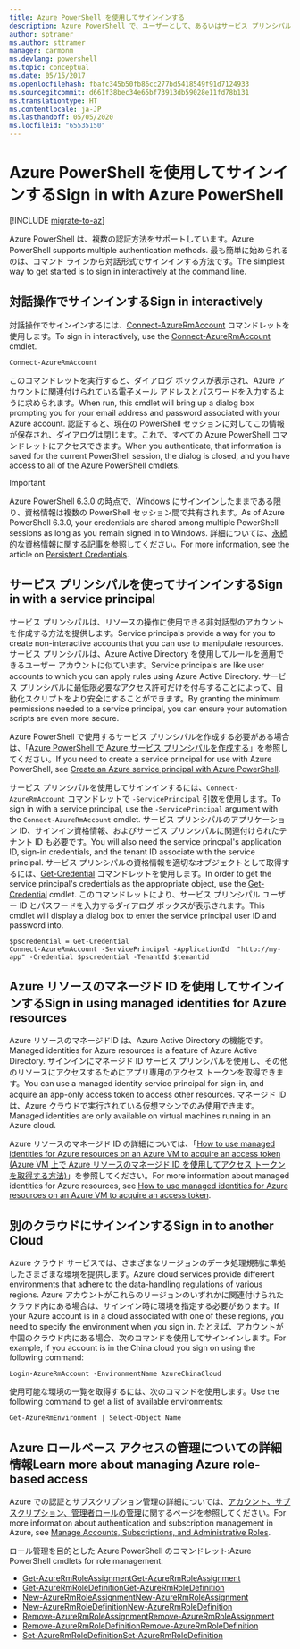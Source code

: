 ```yaml
---
title: Azure PowerShell を使用してサインインする
description: Azure PowerShell で、ユーザーとして、あるいはサービス プリンシパルまたは Azure リソースのマネージド ID を使用してサインインする方法。
author: sptramer
ms.author: sttramer
manager: carmonm
ms.devlang: powershell
ms.topic: conceptual
ms.date: 05/15/2017
ms.openlocfilehash: fbafc345b50fb86cc277bd5418549f91d7124933
ms.sourcegitcommit: d661f38bec34e65bf73913db59028e11fd78b131
ms.translationtype: HT
ms.contentlocale: ja-JP
ms.lasthandoff: 05/05/2020
ms.locfileid: "65535150"
---
```

# <a name="sign-in-with-azure-powershell"></a><span data-ttu-id="49045-103">Azure PowerShell を使用してサインインする</span><span class="sxs-lookup"><span data-stu-id="49045-103">Sign in with Azure PowerShell</span></span>

[!INCLUDE [migrate-to-az](../includes/migrate-to-az.md)]

<span data-ttu-id="49045-104">Azure PowerShell は、複数の認証方法をサポートしています。</span><span class="sxs-lookup"><span data-stu-id="49045-104">Azure PowerShell supports multiple authentication methods.</span></span> <span data-ttu-id="49045-105">最も簡単に始められるのは、コマンド ラインから対話形式でサインインする方法です。</span><span class="sxs-lookup"><span data-stu-id="49045-105">The simplest way to get started is to sign in interactively at the command line.</span></span>

## <a name="sign-in-interactively"></a><span data-ttu-id="49045-106">対話操作でサインインする</span><span class="sxs-lookup"><span data-stu-id="49045-106">Sign in interactively</span></span>

<span data-ttu-id="49045-107">対話操作でサインインするには、[Connect-AzureRmAccount](/powershell/module/azurerm.profile/connect-azurermaccount) コマンドレットを使用します。</span><span class="sxs-lookup"><span data-stu-id="49045-107">To sign in interactively, use the [Connect-AzureRmAccount](/powershell/module/azurerm.profile/connect-azurermaccount) cmdlet.</span></span>

```azurepowershell-interactive
Connect-AzureRmAccount
```

<span data-ttu-id="49045-108">このコマンドレットを実行すると、ダイアログ ボックスが表示され、Azure アカウントに関連付けられている電子メール アドレスとパスワードを入力するように求められます。</span><span class="sxs-lookup"><span data-stu-id="49045-108">When run, this cmdlet will bring up a dialog box prompting you for your email address and password associated with your Azure account.</span></span> <span data-ttu-id="49045-109">認証すると、現在の PowerShell セッションに対してこの情報が保存され、ダイアログは閉じます。これで、すべての Azure PowerShell コマンドレットにアクセスできます。</span><span class="sxs-lookup"><span data-stu-id="49045-109">When you authenticate, that information is saved for the current PowerShell session, the dialog is closed, and you have access to all of the Azure PowerShell cmdlets.</span></span>

> [!IMPORTANT]
> <span data-ttu-id="49045-110">Azure PowerShell 6.3.0 の時点で、Windows にサインインしたままである限り、資格情報は複数の PowerShell セッション間で共有されます。</span><span class="sxs-lookup"><span data-stu-id="49045-110">As of Azure PowerShell 6.3.0, your credentials are shared among multiple PowerShell sessions as long as you remain signed in to Windows.</span></span> <span data-ttu-id="49045-111">詳細については、[永続的な資格情報](context-persistence.md)に関する記事を参照してください。</span><span class="sxs-lookup"><span data-stu-id="49045-111">For more information, see the article on [Persistent Credentials](context-persistence.md).</span></span>

## <a name="sign-in-with-a-service-principal"></a><span data-ttu-id="49045-112">サービス プリンシパルを使ってサインインする</span><span class="sxs-lookup"><span data-stu-id="49045-112">Sign in with a service principal</span></span>

<span data-ttu-id="49045-113">サービス プリンシパルは、リソースの操作に使用できる非対話型のアカウントを作成する方法を提供します。</span><span class="sxs-lookup"><span data-stu-id="49045-113">Service principals provide a way for you to create non-interactive accounts that you can use to manipulate resources.</span></span> <span data-ttu-id="49045-114">サービス プリンシパルは、Azure Active Directory を使用してルールを適用できるユーザー アカウントに似ています。</span><span class="sxs-lookup"><span data-stu-id="49045-114">Service principals are like user accounts to which you can apply rules using Azure Active Directory.</span></span> <span data-ttu-id="49045-115">サービス プリンシパルに最低限必要なアクセス許可だけを付与することによって、自動化スクリプトをより安全にすることができます。</span><span class="sxs-lookup"><span data-stu-id="49045-115">By granting the minimum permissions needed to a service principal, you can ensure your automation scripts are even more secure.</span></span>

<span data-ttu-id="49045-116">Azure PowerShell で使用するサービス プリンシパルを作成する必要がある場合は、「[Azure PowerShell で Azure サービス プリンシパルを作成する](create-azure-service-principal-azureps.md)」を参照してください。</span><span class="sxs-lookup"><span data-stu-id="49045-116">If you need to create a service principal for use with Azure PowerShell, see [Create an Azure service principal with Azure PowerShell](create-azure-service-principal-azureps.md).</span></span>

<span data-ttu-id="49045-117">サービス プリンシパルを使用してサインインするには、`Connect-AzureRmAccount` コマンドレットで `-ServicePrincipal` 引数を使用します。</span><span class="sxs-lookup"><span data-stu-id="49045-117">To sign in with a service principal, use the `-ServicePrincipal` argument with the `Connect-AzureRmAccount` cmdlet.</span></span> <span data-ttu-id="49045-118">サービス プリンシパルのアプリケーション ID、サインイン資格情報、およびサービス プリンシパルに関連付けられたテナント ID も必要です。</span><span class="sxs-lookup"><span data-stu-id="49045-118">You will also need the service princpal's application ID, sign-in credentials, and the tenant ID associate with the service principal.</span></span> <span data-ttu-id="49045-119">サービス プリンシパルの資格情報を適切なオブジェクトとして取得するには、[Get-Credential](/powershell/module/microsoft.powershell.security/get-credential) コマンドレットを使用します。</span><span class="sxs-lookup"><span data-stu-id="49045-119">In order to get the service principal's credentials as the appropriate object, use the [Get-Credential](/powershell/module/microsoft.powershell.security/get-credential) cmdlet.</span></span> <span data-ttu-id="49045-120">このコマンドレットにより、サービス プリンシパル ユーザー ID とパスワードを入力するダイアログ ボックスが表示されます。</span><span class="sxs-lookup"><span data-stu-id="49045-120">This cmdlet will display a dialog box to enter the service principal user ID and password into.</span></span>

```azurepowershell-interactive
$pscredential = Get-Credential
Connect-AzureRmAccount -ServicePrincipal -ApplicationId  "http://my-app" -Credential $pscredential -TenantId $tenantid
```

## <a name="sign-in-using-managed-identities-for-azure-resources"></a><span data-ttu-id="49045-121">Azure リソースのマネージド ID を使用してサインインする</span><span class="sxs-lookup"><span data-stu-id="49045-121">Sign in using managed identities for Azure resources</span></span>

<span data-ttu-id="49045-122">Azure リソースのマネージドID は、Azure Active Directory の機能です。</span><span class="sxs-lookup"><span data-stu-id="49045-122">Managed identities for Azure resources is a feature of Azure Active Directory.</span></span> <span data-ttu-id="49045-123">サインインにマネージド ID サービス プリンシパルを使用し、その他のリソースにアクセスするためにアプリ専用のアクセス トークンを取得できます。</span><span class="sxs-lookup"><span data-stu-id="49045-123">You can use a managed identity service principal for sign-in, and acquire an app-only access token to access other resources.</span></span> <span data-ttu-id="49045-124">マネージド ID は、Azure クラウドで実行されている仮想マシンでのみ使用できます。</span><span class="sxs-lookup"><span data-stu-id="49045-124">Managed identities are only available on virtual machines running in an Azure cloud.</span></span>

<span data-ttu-id="49045-125">Azure リソースのマネージド ID の詳細については、「[How to use managed identities for Azure resources on an Azure VM to acquire an access token (Azure VM 上で Azure リソースのマネージド ID を使用してアクセス トークンを取得する方法)](/azure/active-directory/managed-identities-azure-resources/how-to-use-vm-token)」を参照してください。</span><span class="sxs-lookup"><span data-stu-id="49045-125">For more information about managed identities for Azure resources, see [How to use managed identities for Azure resources on an Azure VM to acquire an access token](/azure/active-directory/managed-identities-azure-resources/how-to-use-vm-token).</span></span>

## <a name="sign-in-to-another-cloud"></a><span data-ttu-id="49045-126">別のクラウドにサインインする</span><span class="sxs-lookup"><span data-stu-id="49045-126">Sign in to another Cloud</span></span>

<span data-ttu-id="49045-127">Azure クラウド サービスでは、さまざまなリージョンのデータ処理規制に準拠したさまざまな環境を提供します。</span><span class="sxs-lookup"><span data-stu-id="49045-127">Azure cloud services provide different environments that adhere to the data-handling regulations of various regions.</span></span> <span data-ttu-id="49045-128">Azure アカウントがこれらのリージョンのいずれかに関連付けられたクラウド内にある場合は、サインイン時に環境を指定する必要があります。</span><span class="sxs-lookup"><span data-stu-id="49045-128">If your Azure account is in a cloud associated with one of these regions, you need to specify the environment when you sign in.</span></span> <span data-ttu-id="49045-129">たとえば、アカウントが中国のクラウド内にある場合、次のコマンドを使用してサインインします。</span><span class="sxs-lookup"><span data-stu-id="49045-129">For example, if you account is in the China cloud you sign on using the following command:</span></span>

```azurepowershell-interactive
Login-AzureRmAccount -EnvironmentName AzureChinaCloud
```

<span data-ttu-id="49045-130">使用可能な環境の一覧を取得するには、次のコマンドを使用します。</span><span class="sxs-lookup"><span data-stu-id="49045-130">Use the following command to get a list of available environments:</span></span>

```azurepowershell-interactive
Get-AzureRmEnvironment | Select-Object Name
```

## <a name="learn-more-about-managing-azure-role-based-access"></a><span data-ttu-id="49045-131">Azure ロールベース アクセスの管理についての詳細情報</span><span class="sxs-lookup"><span data-stu-id="49045-131">Learn more about managing Azure role-based access</span></span>

<span data-ttu-id="49045-132">Azure での認証とサブスクリプション管理の詳細については、[アカウント、サブスクリプション、管理者ロールの管理](/azure/active-directory/role-based-access-control-configure)に関するページを参照してください。</span><span class="sxs-lookup"><span data-stu-id="49045-132">For more information about authentication and subscription management in Azure, see [Manage Accounts, Subscriptions, and Administrative Roles](/azure/active-directory/role-based-access-control-configure).</span></span>

<span data-ttu-id="49045-133">ロール管理を目的とした Azure PowerShell のコマンドレット:</span><span class="sxs-lookup"><span data-stu-id="49045-133">Azure PowerShell cmdlets for role management:</span></span>

* [<span data-ttu-id="49045-134">Get-AzureRmRoleAssignment</span><span class="sxs-lookup"><span data-stu-id="49045-134">Get-AzureRmRoleAssignment</span></span>](/powershell/module/AzureRM.Resources/Get-AzureRmRoleAssignment)
* [<span data-ttu-id="49045-135">Get-AzureRmRoleDefinition</span><span class="sxs-lookup"><span data-stu-id="49045-135">Get-AzureRmRoleDefinition</span></span>](/powershell/module/AzureRM.Resources/Get-AzureRmRoleDefinition)
* [<span data-ttu-id="49045-136">New-AzureRmRoleAssignment</span><span class="sxs-lookup"><span data-stu-id="49045-136">New-AzureRmRoleAssignment</span></span>](/powershell/module/AzureRM.Resources/New-AzureRmRoleAssignment)
* [<span data-ttu-id="49045-137">New-AzureRmRoleDefinition</span><span class="sxs-lookup"><span data-stu-id="49045-137">New-AzureRmRoleDefinition</span></span>](/powershell/module/AzureRM.Resources/New-AzureRmRoleDefinition)
* [<span data-ttu-id="49045-138">Remove-AzureRmRoleAssignment</span><span class="sxs-lookup"><span data-stu-id="49045-138">Remove-AzureRmRoleAssignment</span></span>](/powershell/module/AzureRM.Resources/Remove-AzureRmRoleAssignment)
* [<span data-ttu-id="49045-139">Remove-AzureRmRoleDefinition</span><span class="sxs-lookup"><span data-stu-id="49045-139">Remove-AzureRmRoleDefinition</span></span>](/powershell/module/AzureRM.Resources/Remove-AzureRmRoleDefinition)
* [<span data-ttu-id="49045-140">Set-AzureRmRoleDefinition</span><span class="sxs-lookup"><span data-stu-id="49045-140">Set-AzureRmRoleDefinition</span></span>](/powershell/moduel/AzureRM.Resources/Set-AzureRmRoleDefinition)
